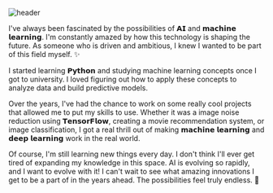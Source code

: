 ![header](https://capsule-render.vercel.app/api?type=waving&color=#F5CCB0&height=300&section=header&text=Hi%20Everyone&fontSize=90)

I've always been fascinated by the possibilities of 𝗔𝗜 and 𝗺𝗮𝗰𝗵𝗶𝗻𝗲 𝗹𝗲𝗮𝗿𝗻𝗶𝗻𝗴. I'm constantly amazed by how this technology is shaping the future. As someone who is driven and ambitious, I knew I wanted to be part of this field myself. ✨

I started learning 𝗣𝘆𝘁𝗵𝗼𝗻 and studying machine learning concepts once I got to university. I loved figuring out how to apply these concepts to analyze data and build predictive models.

Over the years, I've had the chance to work on some really cool projects that allowed me to put my skills to use. Whether it was a image noise reduction using 𝗧𝗲𝗻𝘀𝗼𝗿𝗙𝗹𝗼𝘄, creating a movie recommendation system, or image classification, I got a real thrill out of making 𝗺𝗮𝗰𝗵𝗶𝗻𝗲 𝗹𝗲𝗮𝗿𝗻𝗶𝗻𝗴 and 𝗱𝗲𝗲𝗽 𝗹𝗲𝗮𝗿𝗻𝗶𝗻𝗴 work in the real world.

Of course, I'm still learning new things every day. I don't think I'll ever get tired of expanding my knowledge in this space. AI is evolving so rapidly, and I want to evolve with it! I can't wait to see what amazing innovations I get to be a part of in the years ahead. The possibilities feel truly endless. 🌟
